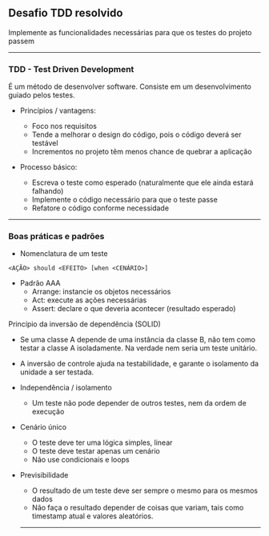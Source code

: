 ## Desafio TDD resolvido

Implemente as funcionalidades necessárias para que os testes do projeto passem

---

### TDD - Test Driven Development
É um método de desenvolver software. Consiste em um desenvolvimento guiado pelos testes.

* Princípios / vantagens:
  * Foco nos requisitos
  * Tende a melhorar o design do código, pois o código deverá ser testável
  * Incrementos no projeto têm menos chance de quebrar a aplicação

* Processo básico:
  * Escreva o teste como esperado (naturalmente que ele ainda estará falhando)
  * Implemente o código necessário para que o teste passe
  * Refatore o código conforme necessidade


---

### Boas práticas e padrões
* Nomenclatura de um teste

`<AÇÃO> should <EFEITO> [when <CENÁRIO>]`

* Padrão AAA
  * Arrange: instancie os objetos necessários
  * Act: execute as ações necessárias
  * Assert: declare o que deveria acontecer (resultado esperado)

Princípio da inversão de dependência (SOLID)
  * Se uma classe A depende de uma instância da classe B, não tem como testar a classe A isoladamente. Na verdade nem seria um teste unitário.
  * A inversão de controle ajuda na testabilidade, e garante o isolamento da unidade a ser testada.

* Independência / isolamento
  * Um teste não pode depender de outros testes, nem da ordem de execução

* Cenário único
  * O teste deve ter uma lógica simples, linear
  * O teste deve testar apenas um cenário
  * Não use condicionais e loops

* Previsibilidade
  * O resultado de um teste deve ser sempre o mesmo para os mesmos dados
  * Não faça o resultado depender de coisas que variam, tais como timestamp atual e valores aleatórios.
  
  ---



